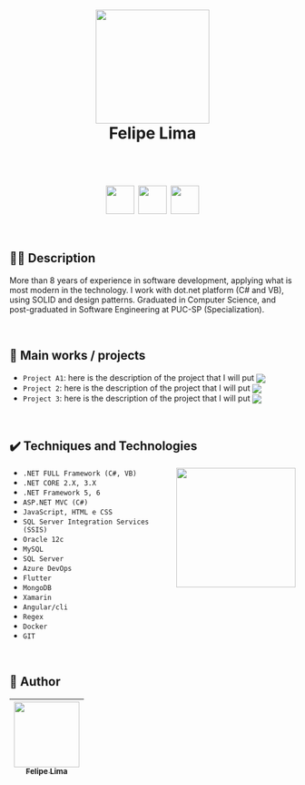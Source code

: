 <h1 align="center"> <img src="https://user-images.githubusercontent.com/20684484/147876983-fbd67b97-c053-4c88-9111-019a0704f232.png" width="200" align="center">
<br>Felipe Lima
</h1>


<br>

<h1 align="center"> 
  <img width="50" align="center" src="https://user-images.githubusercontent.com/20684484/147878731-437748b7-a89d-4f1a-9afc-1e33ab28fe83.png">
  <img width="50" align="center" src="https://user-images.githubusercontent.com/20684484/147878977-4070878f-038e-4dea-8e01-df6dab8fca3c.png">
  <img width="50" align="center" src="https://user-images.githubusercontent.com/20684484/147883902-2c6c7b5a-5ef6-4d68-b704-14bb83cd63ed.png">

</h1>
<br>

## 👨‍💻 Description

More than 8 years of experience in software development, applying what is most modern in the technology. I work with dot.net platform (C# and VB), using SOLID and design patterns. Graduated in Computer Science, and post-graduated in Software Engineering at PUC-SP (Specialization).

<br>

## 💼 Main works / projects

- `Project A1`: here is the description of the project that I will put <img src="https://img.shields.io/badge/STATUS-COMPLETE-blue" align="center" >
- `Project 2`: here is the description of the project that I will put <img src="https://img.shields.io/badge/STATUS-WORKING-green" align="center" >
- `Project 3`: here is the description of the project that I will put <img src="https://img.shields.io/badge/STATUS-STOPED-red" align="center" >

<br>


## ✔️ Techniques and Technologies

<img width="210"  align="right" src="https://user-images.githubusercontent.com/20684484/147861246-32dd0d18-7b6e-427a-9619-c50352e03205.png">


- ``.NET FULL Framework (C#, VB)``
- ``.NET CORE 2.X, 3.X``
- ``.NET Framework 5, 6``
- ``ASP.NET MVC (C#)``
- ``JavaScript, HTML e CSS``
- ``SQL Server Integration Services (SSIS)``
- ``Oracle 12c``
- ``MySQL``
- ``SQL Server``
- ``Azure DevOps``
- ``Flutter``
- ``MongoDB``
- ``Xamarin``
- ``Angular/cli``
- ``Regex``
- ``Docker``
- ``GIT``

<br>

## 📒 Author

| [<img src="https://user-images.githubusercontent.com/20684484/147861648-a25d79ff-4fd3-4985-874a-ed7c3984beba.png?raw=true" width=115><br><sub>Felipe Lima</sub>](https://github.com/felip3fl) | 
| :---: 


  

<br>

<!---
felip3fl/felip3fl is a ✨ special ✨ repository because its `README.md` (this file) appears on your GitHub profile.
You can click the Preview link to take a look at your changes.
--->
